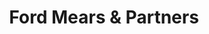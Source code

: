 ---
title: "Ford Mears & Partners"
url: /frimley/ford-mears-and-partners/
shop: funeral directors
---